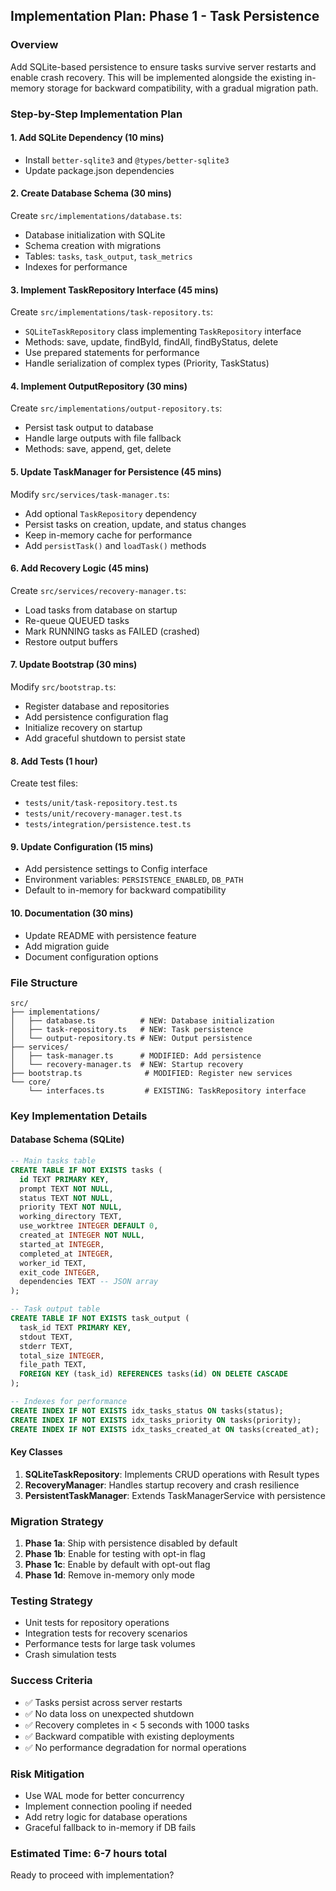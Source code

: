 ## Implementation Plan: Phase 1 - Task Persistence

### Overview
Add SQLite-based persistence to ensure tasks survive server restarts and enable crash recovery. This will be implemented alongside the existing in-memory storage for backward compatibility, with a gradual migration path.

### Step-by-Step Implementation Plan

#### 1. **Add SQLite Dependency** (10 mins)
- Install `better-sqlite3` and `@types/better-sqlite3`
- Update package.json dependencies

#### 2. **Create Database Schema** (30 mins)
Create `src/implementations/database.ts`:
- Database initialization with SQLite
- Schema creation with migrations
- Tables: `tasks`, `task_output`, `task_metrics`
- Indexes for performance

#### 3. **Implement TaskRepository Interface** (45 mins)
Create `src/implementations/task-repository.ts`:
- `SQLiteTaskRepository` class implementing `TaskRepository` interface
- Methods: save, update, findById, findAll, findByStatus, delete
- Use prepared statements for performance
- Handle serialization of complex types (Priority, TaskStatus)

#### 4. **Implement OutputRepository** (30 mins)
Create `src/implementations/output-repository.ts`:
- Persist task output to database
- Handle large outputs with file fallback
- Methods: save, append, get, delete

#### 5. **Update TaskManager for Persistence** (45 mins)
Modify `src/services/task-manager.ts`:
- Add optional `TaskRepository` dependency
- Persist tasks on creation, update, and status changes
- Keep in-memory cache for performance
- Add `persistTask()` and `loadTask()` methods

#### 6. **Add Recovery Logic** (45 mins)
Create `src/services/recovery-manager.ts`:
- Load tasks from database on startup
- Re-queue QUEUED tasks
- Mark RUNNING tasks as FAILED (crashed)
- Restore output buffers

#### 7. **Update Bootstrap** (30 mins)
Modify `src/bootstrap.ts`:
- Register database and repositories
- Add persistence configuration flag
- Initialize recovery on startup
- Add graceful shutdown to persist state

#### 8. **Add Tests** (1 hour)
Create test files:
- `tests/unit/task-repository.test.ts`
- `tests/unit/recovery-manager.test.ts`
- `tests/integration/persistence.test.ts`

#### 9. **Update Configuration** (15 mins)
- Add persistence settings to Config interface
- Environment variables: `PERSISTENCE_ENABLED`, `DB_PATH`
- Default to in-memory for backward compatibility

#### 10. **Documentation** (30 mins)
- Update README with persistence feature
- Add migration guide
- Document configuration options

### File Structure
```
src/
├── implementations/
│   ├── database.ts          # NEW: Database initialization
│   ├── task-repository.ts   # NEW: Task persistence
│   └── output-repository.ts # NEW: Output persistence
├── services/
│   ├── task-manager.ts      # MODIFIED: Add persistence
│   └── recovery-manager.ts  # NEW: Startup recovery
├── bootstrap.ts              # MODIFIED: Register new services
└── core/
    └── interfaces.ts         # EXISTING: TaskRepository interface
```

### Key Implementation Details

#### Database Schema (SQLite)
```sql
-- Main tasks table
CREATE TABLE IF NOT EXISTS tasks (
  id TEXT PRIMARY KEY,
  prompt TEXT NOT NULL,
  status TEXT NOT NULL,
  priority TEXT NOT NULL,
  working_directory TEXT,
  use_worktree INTEGER DEFAULT 0,
  created_at INTEGER NOT NULL,
  started_at INTEGER,
  completed_at INTEGER,
  worker_id TEXT,
  exit_code INTEGER,
  dependencies TEXT -- JSON array
);

-- Task output table
CREATE TABLE IF NOT EXISTS task_output (
  task_id TEXT PRIMARY KEY,
  stdout TEXT,
  stderr TEXT,
  total_size INTEGER,
  file_path TEXT,
  FOREIGN KEY (task_id) REFERENCES tasks(id) ON DELETE CASCADE
);

-- Indexes for performance
CREATE INDEX IF NOT EXISTS idx_tasks_status ON tasks(status);
CREATE INDEX IF NOT EXISTS idx_tasks_priority ON tasks(priority);
CREATE INDEX IF NOT EXISTS idx_tasks_created_at ON tasks(created_at);
```

#### Key Classes
1. **SQLiteTaskRepository**: Implements CRUD operations with Result types
2. **RecoveryManager**: Handles startup recovery and crash resilience
3. **PersistentTaskManager**: Extends TaskManagerService with persistence

### Migration Strategy
1. **Phase 1a**: Ship with persistence disabled by default
2. **Phase 1b**: Enable for testing with opt-in flag
3. **Phase 1c**: Enable by default with opt-out flag
4. **Phase 1d**: Remove in-memory only mode

### Testing Strategy
- Unit tests for repository operations
- Integration tests for recovery scenarios
- Performance tests for large task volumes
- Crash simulation tests

### Success Criteria
- ✅ Tasks persist across server restarts
- ✅ No data loss on unexpected shutdown
- ✅ Recovery completes in < 5 seconds with 1000 tasks
- ✅ Backward compatible with existing deployments
- ✅ No performance degradation for normal operations

### Risk Mitigation
- Use WAL mode for better concurrency
- Implement connection pooling if needed
- Add retry logic for database operations
- Graceful fallback to in-memory if DB fails

### Estimated Time: 6-7 hours total

Ready to proceed with implementation?